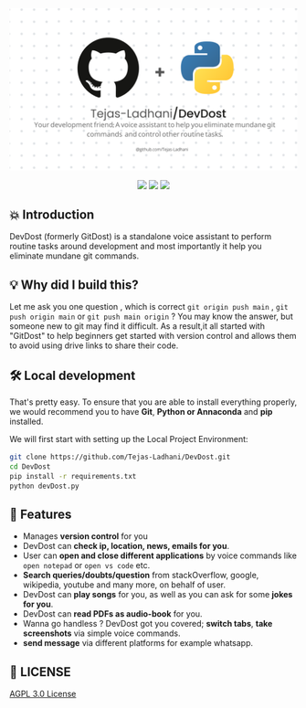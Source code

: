 ![DevDost](/devdost.png)

<p align="center">
<img src="https://img.shields.io/github/license/Tejas-Ladhani/DevDost" />
<img src="https://img.shields.io/badge/Author-Tejas-Ladhani-yellow" />
<img src="https://img.shields.io/badge/code%20style-airbnb-blue" />
</p>

## 💥 Introduction

DevDost (formerly GitDost) is a standalone voice assistant to perform routine tasks around development and most importantly it help you eliminate mundane git commands.

## 💡 Why did I build this?

Let me ask you one question , which is correct `git origin push main` , `git push origin main` or `git push main origin` ? You may know the answer, but someone new to git may find it difficult. As a result,it all started with "GitDost" to help beginners get started with version control and allows them to avoid using drive links to share their code.

## 🛠️ Local development

That's pretty easy. To ensure that you are able to install everything properly, we would recommend you to have <b>Git</b>, <b>Python or Annaconda</b> and <b>pip</b> installed.

We will first start with setting up the Local Project Environment:

```sh
git clone https://github.com/Tejas-Ladhani/DevDost.git
cd DevDost
pip install -r requirements.txt
python devDost.py
```

## 🥁 Features

- Manages **version control** for you
- DevDost can **check ip, location, news, emails for you**.
- User can **open and close different applications** by voice commands like ```open notepad``` or ```open vs code``` etc.
- **Search queries/doubts/question** from stackOverflow, google, wikipedia, youtube and many more, on behalf of user.
- DevDost can **play songs** for you, as well as you can ask for some **jokes for you**.
- DevDost can **read PDFs as audio-book** for you.
- Wanna go handless ? DevDost got you covered; **switch tabs**, **take screenshots** via simple voice commands.
- **send message** via different platforms for example whatsapp.

## 📜 LICENSE

[AGPL 3.0 License](https://github.com/Tejas-Ladhani/DevDost/blob/main/LICENSE)
